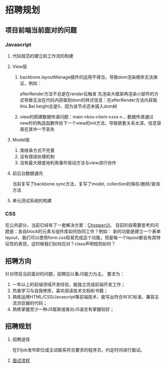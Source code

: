 # 招聘规划

## 项目前端当前面对的问题

### Javascript

1. 代码规范的建立和工作流的构建
2. View层

    1. backbone.layoutManage插件的运用不得当，导致dom渲染顺序无法保证，例如：

        afterRender方法不总是在render后触发
        先渲染大框架再渲染小部件的方式导致无法在代码内获取到dom的样式信息：在afterRender方法内获取this.$el.height总是0，因为该节点还未插入dom树

    2. view的搭建数据传递问题：main->box->item->xxx->... 数据传递通过new时的构造函数传给下一个view的init方法，导致嵌套关系太深，信息容易在其中一节丢失

3. Model层

    1. 类继承方式不完善
    2. 没有错误处理机制
    3. 没有最大限度地利用事件驱动方法与view进行协作
 
4. 前后台数据通讯

    当前复写了backbone.sync方法，复写了model, collection的保存/删除/查询方法

5. 单元测试系统的构建

### CSS

在公共部分，当前已经有了一套解决方案：[ChopperUI](https://github.com/chopper-UI)。
目前阶段需要思考的问题是：各自block的元素与组件库如何协同工作？例如：
新的功能是建立一个表单layout，我们可以使用form.css轻易完成这个功能，但是每一个layout都会有其特征性的表现，这时候我们如何应对？class声明规则如何？

## 招聘方向

针对项目当前面对的问题，招聘应以重JS能力为主。
要求为：

1. 一年以上的前端领域开发经验，能独立完成前端开发工作；
2. 热衷学习与自我修炼，喜欢阅读技术文档和书籍；
3. 熟练运用HTML/CSS/Javascript等前端技术，能写出符合W3C标准、兼容主流浏览器的代码；
4. 熟练掌握至少一种JS框架或者对JS语言有掌握较好；

## 招聘规划

1. 招聘途径

    在51job发布职位或主动联系符合要求的程序员，约定时间进行面试。

2. [面试流程](https://github.com/thecnUED/workFolder/blob/master/interview/%E9%9D%A2%E8%AF%95%E6%B5%81%E7%A8%8B.md)

